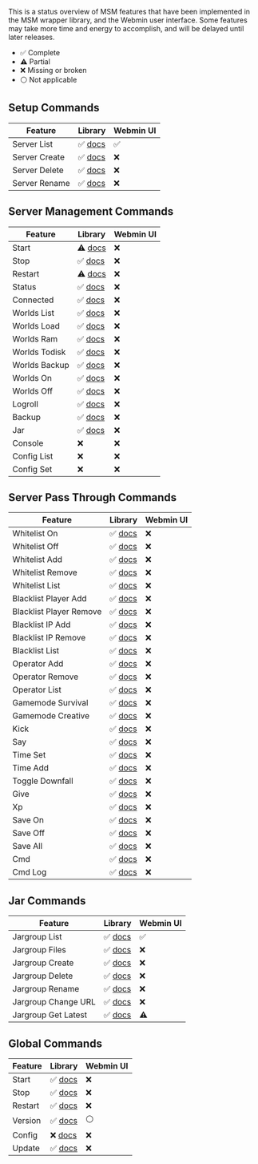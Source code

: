 
This is a status overview of MSM features that have been implemented in the
MSM wrapper library, and the Webmin user interface. Some features may take
more time and energy to accomplish, and will be delayed until later releases.

- ✅ Complete
- ⚠️ Partial
- ❌ Missing or broken
- ⚪ Not applicable

## Setup Commands

| Feature       | Library | Webmin UI |
|---------------|---------|-----------|
| Server List   | ✅ [docs](library#msm_server_list)   | ✅ |
| Server Create | ✅ [docs](library#msm_server_create) | ❌ |
| Server Delete | ✅ [docs](library#msm_server_delete) | ❌ |
| Server Rename | ✅ [docs](library#msm_server_rename) | ❌ |

## Server Management Commands

| Feature       | Library | Webmin UI |
|---------------|---------|-----------|
| Start         | ⚠️ [docs](library#msm_server_start)         | ❌ |
| Stop          | ✅ [docs](library#msm_server_stop)          | ❌ |
| Restart       | ⚠️ [docs](library#msm_server_start)         | ❌ |
| Status        | ✅ [docs](library#msm_server_status)        | ❌ |
| Connected     | ✅ [docs](library#msm_server_connected)     | ❌ |
| Worlds List   | ✅ [docs](library#msm_server_worlds_list)   | ❌ |
| Worlds Load   | ✅ [docs](library#msm_server_worlds_load)   | ❌ |
| Worlds Ram    | ✅ [docs](library#msm_server_worlds_ram)    | ❌ |
| Worlds Todisk | ✅ [docs](library#msm_server_worlds_todisk) | ❌ |
| Worlds Backup | ✅ [docs](library#msm_server_worlds_backup) | ❌ |
| Worlds On     | ✅ [docs](library#msm_server_worlds_on)     | ❌ |
| Worlds Off    | ✅ [docs](library#msm_server_worlds_off)    | ❌ |
| Logroll       | ✅ [docs](library#msm_server_logroll)       | ❌ |
| Backup        | ✅ [docs](library#msm_server_backup)        | ❌ |
| Jar           | ✅ [docs](library#msm_server_jar)           | ❌ |
| Console       | ❌ | ❌ |
| Config List   | ❌ | ❌ |
| Config Set    | ❌ | ❌ |

## Server Pass Through Commands

| Feature                 | Library | Webmin UI |
|-------------------------|---------|-----------|
| Whitelist On            | ✅ [docs](library#msm_server_start)          | ❌ |
| Whitelist Off           | ✅ [docs](library#msm_server_start)          | ❌ |
| Whitelist Add           | ✅ [docs](library#msm_server_start)          | ❌ |
| Whitelist Remove        | ✅ [docs](library#msm_server_start)          | ❌ |
| Whitelist List          | ✅ [docs](library#msm_server_start)          | ❌ |
| Blacklist Player Add    | ✅ [docs](library#msm_server_start)          | ❌ |
| Blacklist Player Remove | ✅ [docs](library#msm_server_start)          | ❌ |
| Blacklist IP Add        | ✅ [docs](library#msm_server_start)          | ❌ |
| Blacklist IP Remove     | ✅ [docs](library#msm_server_start)          | ❌ |
| Blacklist List          | ✅ [docs](library#msm_server_start)          | ❌ |
| Operator Add            | ✅ [docs](library#msm_server_start)          | ❌ |
| Operator Remove         | ✅ [docs](library#msm_server_start)          | ❌ |
| Operator List           | ✅ [docs](library#msm_server_start)          | ❌ |
| Gamemode Survival       | ✅ [docs](library#msm_server_gm_survival)    | ❌ |
| Gamemode Creative       | ✅ [docs](library#msm_server_gm_creative)    | ❌ |
| Kick                    | ✅ [docs](library#msm_server_kick)           | ❌ |
| Say                     | ✅ [docs](library#msm_server_say)            | ❌ |
| Time Set                | ✅ [docs](library#msm_server_time_set)       | ❌ |
| Time Add                | ✅ [docs](library#msm_server_time_add)       | ❌ |
| Toggle Downfall         | ✅ [docs](library#msm_server_toggledownfall) | ❌ |
| Give                    | ✅ [docs](library#msm_server_give)           | ❌ |
| Xp                      | ✅ [docs](library#msm_server_xp)             | ❌ |
| Save On                 | ✅ [docs](library#msm_server_save_on)        | ❌ |
| Save Off                | ✅ [docs](library#msm_server_save_off)       | ❌ |
| Save All                | ✅ [docs](library#msm_server_save_all)       | ❌ |
| Cmd                     | ✅ [docs](library#msm_server_cmd)            | ❌ |
| Cmd Log                 | ✅ [docs](library#msm_server_cmdlog)         | ❌ |

## Jar Commands

| Feature             | Library | Webmin UI |
|---------------------|---------|-----------|
| Jargroup List       | ✅ [docs](library#msm_jargroup_list)      | ✅ |
| Jargroup Files      | ✅ [docs](library#msm_jargroup_files)     | ❌ |
| Jargroup Create     | ✅ [docs](library#msm_jargroup_create)    | ❌ |
| Jargroup Delete     | ✅ [docs](library#msm_jargroup_delete)    | ❌ |
| Jargroup Rename     | ✅ [docs](library#msm_jargroup_rename)    | ❌ |
| Jargroup Change URL | ✅ [docs](library#msm_jargroup_changeurl) | ❌ |
| Jargroup Get Latest | ✅ [docs](library#msm_jargroup_getlatest) | ⚠️ |

##  Global Commands

| Feature | Library | Webmin UI |
|---------|---------|-----------|
| Start   | ✅ [docs](library#msm_global_start) | ❌ |
| Stop    | ✅ [docs](library#msm_global_start) | ❌ |
| Restart | ✅ [docs](library#msm_global_start) | ❌ |
| Version | ✅ [docs](library#msm_global_start) | ⚪ |
| Config  | ❌ [docs](library#msm_global_start) | ❌ |
| Update  | ✅ [docs](library#msm_global_start) | ❌ |
